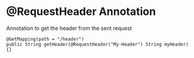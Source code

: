# @RequestHeader Annotation

Annotation to get the header from the sent request

```
@GetMapping(path = "/header")
public String getHeader(@RequestHeader("My-Header") String myHeader) {}
```
